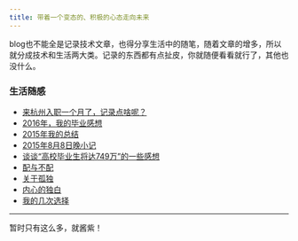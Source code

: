 ```yaml
---
title: 带着一个变态的、积极的心态走向未来
---
```

blog也不能全是记录技术文章，也得分享生活中的随笔，随着文章的增多，所以就分成技术和生活两大类。记录的东西都有点扯皮，你就随便看看就行了，其他也没什么。



### **生活随感**

* [来杭州入职一个月了，记录点啥呢？](http://dyike.com/2016/09/01/hang-zhou-one-month/)
* [2016年，我的毕业感想](http://dyike.com/2016/06/26/the-feelings-of-graduation-2016/)
* [2015年我的总结](http://www.dyike.com/2015/12/30/think-about-2015/) 
* [2015年8月8日晚小记](http://www.dyike.com/2015/08/08/2015-8-8/)
* [谈谈“高校毕业生将达749万”的一些感想](http://www.dyike.com/2015/06/20/think-about-graduation/)
* [配与不配](http://www.dyike.com/2013/12/16/fit-and-unfit/)
* [关于孤独](http://www.dyike.com/2013/12/11/talk-about-lonely/)
* [内心的独白](http://www.dyike.com/2013/11/18/heart-os/)
* [我的几次选择](http://www.dyike.com/2013/01/02/about-my-choices/)

---
暂时只有这么多，就酱紫！
